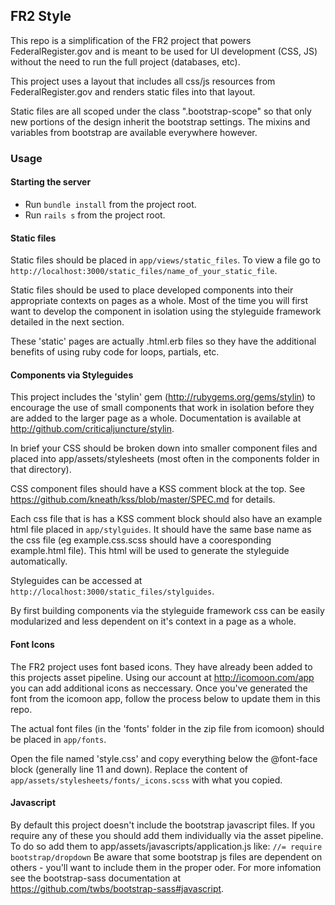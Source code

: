 ## FR2 Style

This repo is a simplification of the FR2 project that powers FederalRegister.gov
and is meant to be used for UI development (CSS, JS) without the need to run the
full project (databases, etc).

This project uses a layout that includes all css/js resources from
FederalRegister.gov and renders static files into that layout.

Static files are all scoped under the class ".bootstrap-scope" so that only new
portions of the design inherit the bootstrap settings. The mixins and variables
from bootstrap are available everywhere however.


### Usage

#### Starting the server

* Run `bundle install` from the project root.
* Run `rails s` from the project root.


#### Static files

Static files should be placed in `app/views/static_files`. To view a file
go to `http://localhost:3000/static_files/name_of_your_static_file`.

Static files should be used to place developed components into their
appropriate contexts on pages as a whole. Most of the time you will
first want to develop the component in isolation using the styleguide
framework detailed in the next section.

These 'static' pages are actually .html.erb files so they have the additional
benefits of using ruby code for loops, partials, etc.


#### Components via Styleguides

This project includes the 'stylin' gem (http://rubygems.org/gems/stylin) to
encourage the use of small components that work in isolation before they are
added to the larger page as a whole. Documentation is available at
http://github.com/criticaljuncture/stylin.

In brief your CSS should be broken down into smaller component files and
placed into app/assets/stylesheets (most often in the components folder in
that directory).

CSS component files should have a KSS comment block at the top. See
https://github.com/kneath/kss/blob/master/SPEC.md for details.

Each css file that is has a KSS comment block should also have an example html
file placed in `app/stylguides`. It should have the same base name as the css file
(eg example.css.scss should have a cooresponding example.html file). This html will
be used to generate the styleguide automatically.

Styleguides can be accessed at `http://localhost:3000/static_files/stylguides`.

By first building components via the styleguide framework css can be easily modularized
and less dependent on it's context in a page as a whole.


#### Font Icons

The FR2 project uses font based icons. They have already been added to this projects
asset pipeline. Using our account at http://icomoon.com/app you can add additional
icons as neccessary. Once you've generated the font from the icomoon app, follow the
process below to update them in this repo.

The actual font files (in the 'fonts' folder in the zip file from icomoon) should be
placed in `app/fonts`.

Open the file named 'style.css' and copy everything below the @font-face block
(generally line 11 and down). Replace the content of
`app/assets/stylesheets/fonts/_icons.scss` with what you copied.


#### Javascript

By default this project doesn't include the bootstrap javascript files. If you require
any of these you should add them individually via the asset pipeline. To do so add them
to app/assets/javascripts/application.js like:
`//= require bootstrap/dropdown`
Be aware that some bootstrap js files are dependent on others - you'll want to include
them in the proper oder. For more infomation see the bootstrap-sass documentation at
https://github.com/twbs/bootstrap-sass#javascript.
